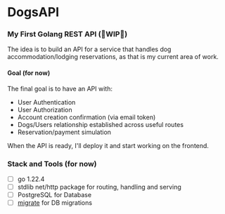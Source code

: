 # DogsAPI

### My First Golang REST API (🚧WIP🚧)

The idea is to build an API for a service that handles dog accommodation/lodging reservations, as that is my current area of work.

#### Goal (for now)
The final goal is to have an API with:

- User Authentication
- User Authorization
- Account creation confirmation (via email token)
- Dogs/Users relationship established across useful routes
- Reservation/payment simulation

When the API is ready, I'll deploy it and start working on the frontend.


### Stack and Tools (for now)
- [ ] go 1.22.4
- [ ] stdlib net/http package for routing, handling and serving
- [ ] PostgreSQL for Database
- [ ] [migrate](https://github.com/golang-migrate/migrate) for DB migrations
